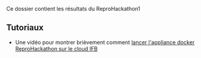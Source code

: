 Ce dossier contient les résultats du ReproHackathon1

## Tutoriaux

* Une vidéo pour montrer brièvement comment [lancer l'appliance docker ReproHackathon sur le cloud IFB](https://www.youtube.com/watch?v=0B5GoaD58Cc)
